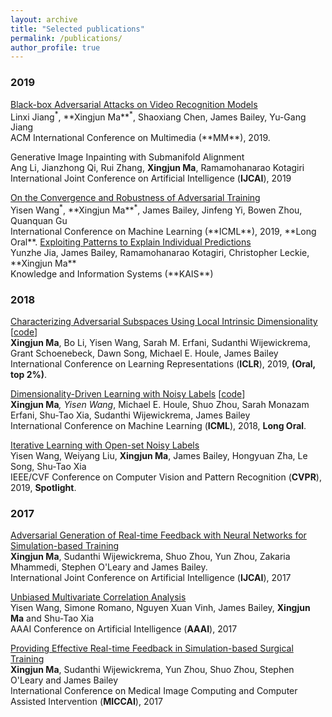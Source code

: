 ```yaml
---
layout: archive
title: "Selected publications"
permalink: /publications/
author_profile: true
---
```


<!-- ### Preprint

<a href="https://arxiv.org/pdf/1904.05181.pdf" target="_blank">Black-box Adversarial Attacks on Video Recognition Models</a><br/>
Linxi Jiang<sup>*</sup>, **Xingjun Ma**<sup>*</sup>, Shaoxiang Chen, James Bailey, Yu-Gang Jiang <br/>arXiv preprint. -->

### 2019

<a href="https://arxiv.org/pdf/1904.05181.pdf" target="_blank">
Black-box Adversarial Attacks on Video Recognition Models</a><br/>
Linxi Jiang<sup>*</sup>, **Xingjun Ma**<sup>*</sup>, Shaoxiang Chen, James Bailey, Yu-Gang Jiang<br/>
ACM International Conference on Multimedia (**MM**), 2019.

Generative Image Inpainting with Submanifold Alignment<br/>
Ang Li, Jianzhong Qi, Rui Zhang, **Xingjun Ma**, Ramamohanarao Kotagiri<br/>
International Joint Conference on Artificial Intelligence (**IJCAI**), 2019

<a href="http://proceedings.mlr.press/v97/wang19i/wang19i.pdf" target="_blank">
On the Convergence and Robustness of Adversarial Training</a><br/>
Yisen Wang<sup>*</sup>, **Xingjun Ma**<sup>*</sup>, James Bailey, Jinfeng Yi, Bowen Zhou, Quanquan Gu<br/>
International Conference on Machine Learning (**ICML**), 2019, **Long Oral**.

<a href="https://people.eng.unimelb.edu.au/baileyj/papers/KAIS2019.pdf" target="_blank"> 
Exploiting Patterns to Explain Individual Predictions</a><br/>
Yunzhe Jia, James Bailey, Ramamohanarao Kotagiri, Christopher Leckie, **Xingjun Ma**<br/>
Knowledge and Information Systems (**KAIS**)

<!-- 
<a href="https://minerva-access.unimelb.edu.au/bitstream/handle/11343/219680/Machine%20Learning%20with%20Adversarial%20Perturbations%20and%20Noisy%20Labels.pdf?sequence=1&isAllowed=y" target="_blank">Machine Learning with Adversarial Perturbations and Noisy Labels</a><br/>
Xingjun Ma, PhD thesis.
-->

### 2018

<a href="https://arxiv.org/pdf/1801.02613.pdf" target="_blank">Characterizing Adversarial Subspaces Using Local Intrinsic Dimensionality</a> [<a href="https://github.com/xingjunm/lid_adversarial_subspace_detection" target="_blank">code</a>]<br/>
**Xingjun Ma**, Bo Li, Yisen Wang, Sarah M. Erfani, Sudanthi Wijewickrema,  Grant Schoenebeck, Dawn Song, Michael E. Houle, James Bailey<br/>
International Conference on Learning Representations (**ICLR**), 2019, **(Oral, top 2%)**.


<a href="https://arxiv.org/pdf/1806.02612.pdf" target="_blank">Dimensionality-Driven Learning with Noisy Labels</a> [<a href="https://github.com/xingjunm/dimensionality-driven-learning" target="_blank">code</a>]<br/>
**Xingjun Ma**<sup>*</sup>, Yisen Wang<sup>*</sup>, Michael E. Houle, Shuo Zhou, Sarah Monazam Erfani, Shu-Tao Xia, Sudanthi Wijewickrema, James Bailey<br/>
International Conference on Machine Learning (**ICML**), 2018, **Long Oral**.

<a href="https://arxiv.org/pdf/1804.00092.pdf" target="_blank">Iterative Learning with Open-set Noisy Labels</a><br/>
Yisen Wang, Weiyang Liu, **Xingjun Ma**, James Bailey,  Hongyuan  Zha, Le Song, Shu-Tao Xia<br/>
IEEE/CVF Conference on Computer Vision and Pattern Recognition (**CVPR**), 2019, **Spotlight**.

<!-- 
<a href="https://people.eng.unimelb.edu.au/baileyj/papers/AIED2018.pdf" target="_blank">Providing Automated Real-Time Technical Feedback for Virtual Reality Based Surgical Training: Is the Simpler the Better?</a><br/>
Sudanthi Wijewickrema, **Xingjun Ma**, Patorn Piromchai, Robert Briggs, James Bailey, Gregor Kennedy and Stephen O'Learybr/>
International Conference on Artificial Intelligence in Education (**AIED**), 2018


<a href="https://people.eng.unimelb.edu.au/baileyj/papers/CBMS_2018_final.pdf" target="_blank">Development and Validation of a Virtual Reality Tutor to Teach Clinically Oriented Surgical Anatomy of the Ear</a><br/>
Sudanthi Wijewickrema, Bridget Copson, **Xingjun Ma**, Robert Briggs, James Bailey, Gregor Kennedy and Stephen O'Leary<br/> 
International Symposium on Computer-Based Medical Systems (**CBMS**), 2018
-->


### 2017

<a href="https://arxiv.org/pdf/1703.01460.pdf" target="_blank">Adversarial Generation of Real-time Feedback with Neural Networks for Simulation-based Training</a><br/> 
**Xingjun Ma**, Sudanthi Wijewickrema, Shuo Zhou, Yun Zhou, Zakaria Mhammedi, Stephen O'Leary and James Bailey.<br/>
International Joint Conference on Artificial Intelligence (**IJCAI**), 2017

<a href="http://people.eng.unimelb.edu.au/baileyj/papers/AAAI_17_CR.pdf" target="_blank">Unbiased Multivariate Correlation Analysis</a><br/> 
Yisen Wang, Simone Romano, Nguyen Xuan Vinh, James Bailey, **Xingjun Ma** and Shu-Tao Xia<br/> 
AAAI Conference on Artificial Intelligence (**AAAI**), 2017

<a href="https://arxiv.org/pdf/1703.01460.pdf" target="_blank">Providing Effective Real-time Feedback in Simulation-based Surgical Training</a><br/> 
**Xingjun Ma**, Sudanthi Wijewickrema, Yun Zhou, Shuo Zhou, Stephen O'Leary and James Bailey<br/> 
International Conference on Medical Image Computing and Computer Assisted Intervention (**MICCAI**), 2017


<!-- 
<a href="http://people.eng.unimelb.edu.au/baileyj/papers/cbms-2017-2.pdf" target="_blank">Simulation for Training Cochlear Implant Electrode Insertion</a><br/>
**Xingjun Ma**, Sudanthi Wijewickremay, Yun Zhou, Bridget Copson, James Bailey, Gregor Kennedy and Stephen O'Leary<br/>
International Symposium on Computer-Based Medical Systems (**CBMS**), 2017


<a href="http://people.eng.unimelb.edu.au/baileyj/papers/cbms-2017-1.pdf" target="_blank">Design and Evaluation of a Virtual Reality Simulation Module for Training Advanced Temporal Bone Surgery</a><br/>
Sudanthi Wijewickremay, Bridget Copson, Yun Zhou, **Xingjun Ma**, Robert Briggs, James Bailey, Gregor Kennedy and Stephen O'Leary<br/>
International Symposium on Computer-Based Medical Systems (**CBMS**), 2017


<a href="https://arxiv.org/pdf/1705.04683.pdf" target="_blank">Feedback Techniques in Computer-Based Simulation Training: A Survey</a><br/>
Sudanthi Wijewickrema, **Xingjun Ma**, James Bailey, Gregor Kennedy and Stephen O'Leary<br/>
arXiv preprint

2016
-----
<a href="https://arxiv.org/pdf/1703.01468.pdf" target="_blank">Finding Influentials in Twitter: A Temporal Influence Ranking Model</a><br/>
**Xingjun Ma**, Chunping Li, James Bailey and Sudanthi Wijewickrema<br/>
Australasian Data Mining (**AusDM**), 2016 
-->

